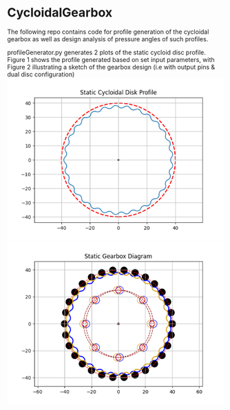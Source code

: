 # CycloidalGearbox
The following repo contains code for profile generation of the cycloidal gearbox as well as design analysis of pressure angles of such profiles. 

profileGenerator.py generates 2 plots of the static cycloid disc profile. Figure 1 shows the profile generated based on set input parameters, with Figure 2 illustrating a sketch of the gearbox design (i.e with output pins & dual disc configuration)
![alt text](Figure_1.png)
![alt text](Figure_2.png)
